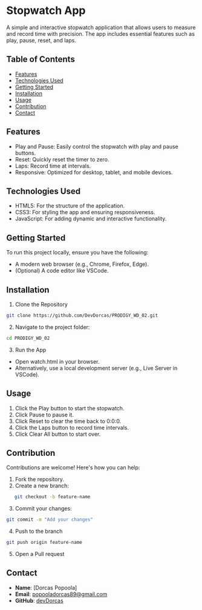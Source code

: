 # Stopwatch App

A simple and interactive stopwatch application that allows users to measure and record time with precision. The app includes essential features such as play, pause, reset, and laps.

## Table of Contents
- [Features](#features)
- [Technologies Used](#technologies-used)
- [Getting Started](#getting-started)
- [Installation](#installation)
- [Usage](#usage)
- [Contribution](#contribution)
- [Contact](#contact)


## Features 
-  Play and Pause: Easily control the stopwatch with play and pause buttons.
-  Reset: Quickly reset the timer to zero.
-  Laps: Record time at intervals.
-  Responsive: Optimized for desktop, tablet, and mobile devices.

## Technologies Used 
- HTML5: For the structure of the application.
- CSS3: For styling the app and ensuring responsiveness.
- JavaScript: For adding dynamic and interactive functionality.

## Getting Started
To run this project locally, ensure you have the following:
- A modern web browser (e.g., Chrome, Firefox, Edge).
- (Optional) A code editor like VSCode.

## Installation 
1. Clone the Repository
```bash
git clone https://github.com/DevDorcas/PRODIGY_WD_02.git
```
2. Navigate to the project folder:
```bash
cd PRODIGY_WD_02
```
3. Run the App
- Open watch.html in your browser.
- Alternatively, use a local development server (e.g., Live Server in VSCode).

## Usage
1. Click the Play button to start the stopwatch.
2. Click Pause to pause it.
3. Click Reset to clear the time back to 0:0:0.
4. Click the Laps button to record time intervals.
5. Click Clear All button to start over.

## Contribution
Contributions are welcome! Here's how you can help:
1. Fork the repository.
2. Create a new branch:
```bash
   git checkout -b feature-name
```
3. Commit your changes:
```bash
git commit -m "Add your changes"
```
4. Push to the branch
```bash
git push origin feature-name
```
5. Open a Pull request

## Contact
- **Name**: [Dorcas Popoola]
- **Email**: popooladorcas89@gmail.com
- **GitHub**: [devDorcas](https://github.com/devDorcas)

















